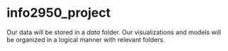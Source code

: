# info2950_project

Our data will be stored in a _data_ folder. Our visualizations and models will be organized in a logical manner with relevant folders.
